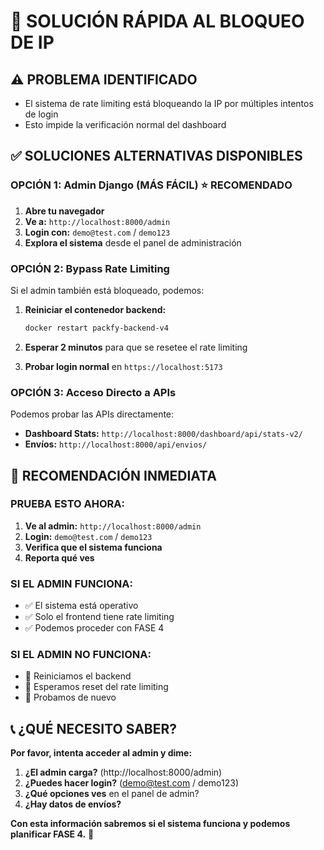 # 🚨 SOLUCIÓN RÁPIDA AL BLOQUEO DE IP

## ⚠️ **PROBLEMA IDENTIFICADO**

- El sistema de rate limiting está bloqueando la IP por múltiples intentos de login
- Esto impide la verificación normal del dashboard

## ✅ **SOLUCIONES ALTERNATIVAS DISPONIBLES**

### **OPCIÓN 1: Admin Django (MÁS FÁCIL)** ⭐ RECOMENDADO

1. **Abre tu navegador**
2. **Ve a:** `http://localhost:8000/admin`
3. **Login con:** `demo@test.com` / `demo123`
4. **Explora el sistema** desde el panel de administración

### **OPCIÓN 2: Bypass Rate Limiting**

Si el admin también está bloqueado, podemos:

1. **Reiniciar el contenedor backend:**

   ```bash
   docker restart packfy-backend-v4
   ```

2. **Esperar 2 minutos** para que se resetee el rate limiting

3. **Probar login normal** en `https://localhost:5173`

### **OPCIÓN 3: Acceso Directo a APIs**

Podemos probar las APIs directamente:

- **Dashboard Stats:** `http://localhost:8000/dashboard/api/stats-v2/`
- **Envíos:** `http://localhost:8000/api/envios/`

## 🎯 **RECOMENDACIÓN INMEDIATA**

### **PRUEBA ESTO AHORA:**

1. **Ve al admin:** `http://localhost:8000/admin`
2. **Login:** `demo@test.com` / `demo123`
3. **Verifica que el sistema funciona**
4. **Reporta qué ves**

### **SI EL ADMIN FUNCIONA:**

- ✅ El sistema está operativo
- ✅ Solo el frontend tiene rate limiting
- ✅ Podemos proceder con FASE 4

### **SI EL ADMIN NO FUNCIONA:**

- 🔧 Reiniciamos el backend
- 🔧 Esperamos reset del rate limiting
- 🔧 Probamos de nuevo

## 📞 **¿QUÉ NECESITO SABER?**

**Por favor, intenta acceder al admin y dime:**

1. **¿El admin carga?** (http://localhost:8000/admin)
2. **¿Puedes hacer login?** (demo@test.com / demo123)
3. **¿Qué opciones ves** en el panel de admin?
4. **¿Hay datos de envíos?**

**Con esta información sabremos si el sistema funciona y podemos planificar FASE 4.** 🚀
